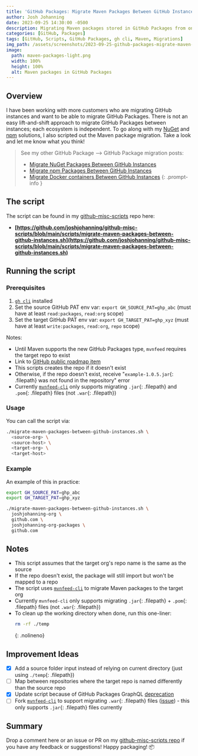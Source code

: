 ```yaml
---
title: 'GitHub Packages: Migrate Maven Packages Between GitHub Instances'
author: Josh Johanning
date: 2023-09-25 14:30:00 -0500
description: Migrating Maven packages stored in GitHub Packages from one instance to another
categories: [GitHub, Packages]
tags: [GitHub, Scripts, GitHub Packages, gh cli, Maven, Migrations]
img_path: /assets/screenshots/2023-09-25-github-packages-migrate-maven-packages
image:
  path: maven-packages-light.png
  width: 100%
  height: 100%
  alt: Maven packages in GitHub Packages
---
```


## Overview

I have been working with more customers who are migrating GitHub instances and want to be able to migrate GitHub Packages. There is not an easy lift-and-shift approach to migrate GitHub Packages between instances; each ecosystem is independent. To go along with my [NuGet](/posts/github-packages-migrate-nuget-packages/) and [npm](/posts/github-packages-migrate-npm-packages/) solutions, I also scripted out the Maven package migration. Take a look and let me know what you think!

> See my other GitHub Package --> GitHub Package migration posts:
>
> - [Migrate NuGet Packages Between GitHub Instances](/posts/github-packages-migrate-nuget-packages/)
> - [Migrate npm Packages Between GitHub Instances](/posts/github-packages-migrate-npm-packages/)
> - [Migrate Docker containers Between GitHub Instances](/posts/github-packages-migrate-docker-containers/)
{: .prompt-info }

## The script

The script can be found in my [github-misc-scripts](/posts/github-misc-scripts/) repo here:

- **[https://github.com/joshjohanning/github-misc-scripts/blob/main/scripts/migrate-maven-packages-between-github-instances.sh](https://github.com/joshjohanning/github-misc-scripts/blob/main/scripts/migrate-maven-packages-between-github-instances.sh)**

## Running the script

### Prerequisites

1. [`gh cli`](https://cli.github.com) installed
2. Set the source GitHub PAT env var: `export GH_SOURCE_PAT=ghp_abc` (must have at least `read:packages`, `read:org` scope)
3. Set the target GitHub PAT env var: `export GH_TARGET_PAT=ghp_xyz` (must have at least `write:packages`, `read:org`, `repo` scope)

Notes:

- Until Maven supports the new GitHub Packages type, `mvnfeed` requires the target repo to exist 
- Link to [GitHub public roadmap item](https://github.com/github/roadmap/issues/578)
- This scripts creates the repo if it doesn't exist
- Otherwise, if the repo doesn't exist, receive "`example-1.0.5.jar`{: .filepath} was not found in the repository" error
- Currently [`mvnfeed-cli`](https://github.com/microsoft/mvnfeed-cli) only supports migrating `.jar`{: .filepath} and `.pom`{: .filepath} files (not `.war`{: .filepath})

### Usage

You can call the script via:

```bash
./migrate-maven-packages-between-github-instances.sh \
  <source-org> \
  <source-host> \
  <target-org> \
  <target-host>
```

### Example

An example of this in practice:

```bash
export GH_SOURCE_PAT=ghp_abc
export GH_TARGET_PAT=ghp_xyz

./migrate-maven-packages-between-github-instances.sh \
  joshjohanning-org \
  github.com \
  joshjohanning-org-packages \
  github.com
```

## Notes

- This script assumes that the target org's repo name is the same as the source
- If the repo doesn't exist, the package will still import but won't be mapped to a repo
- The script uses [`mvnfeed-cli`](https://github.com/microsoft/mvnfeed-cli) to migrate Maven packages to the target org
- Currently `mvnfeed-cli` only supports migrating `.jar`{: .filepath} + `.pom`{: .filepath} files (not `.war`{: .filepath})
- To clean up the working directory when done, run this one-liner: 
  ```bash
  rm -rf ./temp
  ```
  {: .nolineno}

## Improvement Ideas

* [x] Add a source folder input instead of relying on current directory (just using `./temp`{: .filepath})
* [ ] Map between repositories where the target repo is named differently than the source repo
* [x] Update script because of GitHub Packages GraphQL [deprecation](https://github.blog/changelog/2022-08-18-deprecation-notice-graphql-for-packages/)
* [ ] Fork [`mvnfeed-cli`](https://github.com/microsoft/mvnfeed-cli) to support migrating `.war`{: .filepath} files ([issue](https://github.com/microsoft/mvnfeed-cli/issues/16)) - this only supports `.jar`{: .filepath} files currently

## Summary

Drop a comment here or an issue or PR on my [github-misc-scripts repo](https://github.com/joshjohanning/github-misc-scripts/blob/main/scripts/migrate-maven-packages-between-github-instances.sh) if you have any feedback or suggestions! Happy packaging! 📦
